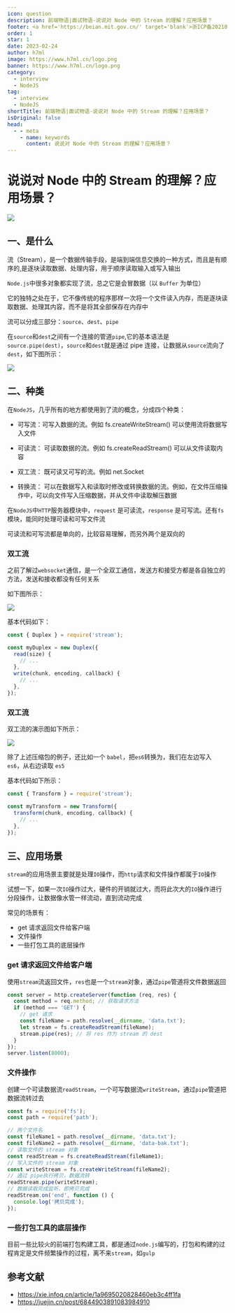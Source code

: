 ```yaml
---
icon: question
description: 前端物语|面试物语-说说对 Node 中的 Stream 的理解？应用场景？
footer: <a href='https://beian.mit.gov.cn/' target='blank'>浙ICP备2021037683号-2</a>说说对 Node 中的 Stream 的理解？应用场景？
order: 1
star: 1
date: 2023-02-24
author: h7ml
image: https://www.h7ml.cn/logo.png
banner: https://www.h7ml.cn/logo.png
category:
  - interview
  - NodeJS
tag:
  - interview
  - NodeJS
shortTitle: 前端物语|面试物语-说说对 Node 中的 Stream 的理解？应用场景？
isOriginal: false
head:
  - - meta
    - name: keywords
      content: 说说对 Node 中的 Stream 的理解？应用场景？
---
```


# 说说对 Node 中的 Stream 的理解？应用场景？

![](https://static.h7ml.cn/vitepress/assets/images/interview/a5df3c60-c76f-11eb-ab90-d9ae814b240d.png)

## 一、是什么

流（Stream），是一个数据传输手段，是端到端信息交换的一种方式，而且是有顺序的,是逐块读取数据、处理内容，用于顺序读取输入或写入输出

`Node.js`中很多对象都实现了流，总之它是会冒数据（以 `Buffer` 为单位）

它的独特之处在于，它不像传统的程序那样一次将一个文件读入内存，而是逐块读取数据、处理其内容，而不是将其全部保存在内存中

流可以分成三部分：`source`、`dest`、`pipe`

在`source`和`dest`之间有一个连接的管道`pipe`,它的基本语法是`source.pipe(dest)`，`source`和`dest`就是通过 pipe 连接，让数据从`source`流向了`dest`，如下图所示：

![](https://static.h7ml.cn/vitepress/assets/images/interview/aec05670-c76f-11eb-ab90-d9ae814b240d.png)

## 二、种类

在`NodeJS`，几乎所有的地方都使用到了流的概念，分成四个种类：

- 可写流：可写入数据的流。例如 fs.createWriteStream() 可以使用流将数据写入文件

- 可读流： 可读取数据的流。例如 fs.createReadStream() 可以从文件读取内容

- 双工流： 既可读又可写的流。例如 net.Socket

- 转换流： 可以在数据写入和读取时修改或转换数据的流。例如，在文件压缩操作中，可以向文件写入压缩数据，并从文件中读取解压数据

在`NodeJS`中`HTTP`服务器模块中，`request` 是可读流，`response` 是可写流。还有`fs` 模块，能同时处理可读和可写文件流

可读流和可写流都是单向的，比较容易理解，而另外两个是双向的

### 双工流

之前了解过`websocket`通信，是一个全双工通信，发送方和接受方都是各自独立的方法，发送和接收都没有任何关系

如下图所示：

![](https://static.h7ml.cn/vitepress/assets/images/interview/b7ac6d00-c76f-11eb-ab90-d9ae814b240d.png)

基本代码如下：

```js
const { Duplex } = require('stream');

const myDuplex = new Duplex({
  read(size) {
    // ...
  },
  write(chunk, encoding, callback) {
    // ...
  },
});
```

### 双工流

双工流的演示图如下所示：

![](https://static.h7ml.cn/vitepress/assets/images/interview/c02883b0-c76f-11eb-ab90-d9ae814b240d.png)

除了上述压缩包的例子，还比如一个 `babel`，把`es6`转换为，我们在左边写入 `es6`，从右边读取 `es5`

基本代码如下所示：

```js
const { Transform } = require('stream');

const myTransform = new Transform({
  transform(chunk, encoding, callback) {
    // ...
  },
});
```

## 三、应用场景

`stream`的应用场景主要就是处理`IO`操作，而`http`请求和文件操作都属于`IO`操作

试想一下，如果一次`IO`操作过大，硬件的开销就过大，而将此次大的`IO`操作进行分段操作，让数据像水管一样流动，直到流动完成

常见的场景有：

- get 请求返回文件给客户端
- 文件操作
- 一些打包工具的底层操作

### get 请求返回文件给客户端

使用`stream`流返回文件，`res`也是一个`stream`对象，通过`pipe`管道将文件数据返回

```js
const server = http.createServer(function (req, res) {
  const method = req.method; // 获取请求方法
  if (method === 'GET') {
    // get 请求
    const fileName = path.resolve(__dirname, 'data.txt');
    let stream = fs.createReadStream(fileName);
    stream.pipe(res); // 将 res 作为 stream 的 dest
  }
});
server.listen(8000);
```

### 文件操作

创建一个可读数据流`readStream`，一个可写数据流`writeStream`，通过`pipe`管道把数据流转过去

```js
const fs = require('fs');
const path = require('path');

// 两个文件名
const fileName1 = path.resolve(__dirname, 'data.txt');
const fileName2 = path.resolve(__dirname, 'data-bak.txt');
// 读取文件的 stream 对象
const readStream = fs.createReadStream(fileName1);
// 写入文件的 stream 对象
const writeStream = fs.createWriteStream(fileName2);
// 通过 pipe执行拷贝，数据流转
readStream.pipe(writeStream);
// 数据读取完成监听，即拷贝完成
readStream.on('end', function () {
  console.log('拷贝完成');
});
```

### 一些打包工具的底层操作

目前一些比较火的前端打包构建工具，都是通过`node.js`编写的，打包和构建的过程肯定是文件频繁操作的过程，离不来`stream`，如`gulp`

## 参考文献

- <https://xie.infoq.cn/article/1a9695020828460eb3c4ff1fa>
- <https://juejin.cn/post/6844903891083984910>
